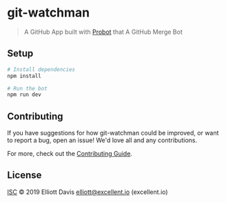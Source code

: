 # git-watchman

> A GitHub App built with [Probot](https://github.com/probot/probot) that A GitHub Merge Bot

## Setup

```sh
# Install dependencies
npm install

# Run the bot
npm run dev
```

## Contributing

If you have suggestions for how git-watchman could be improved, or want to report a bug, open an issue! We'd love all and any contributions.

For more, check out the [Contributing Guide](CONTRIBUTING.md).

## License

[ISC](LICENSE) © 2019 Elliott Davis <elliott@excellent.io> (excellent.io)
